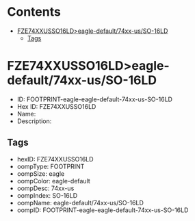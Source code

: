 



Contents
========

* [FZE74XXUSSO16LD>eagle-default/74xx-us/SO-16LD](#fze74xxusso16ldeagle-default74xx-usso-16ld)
	* [Tags](#tags)

# FZE74XXUSSO16LD>eagle-default/74xx-us/SO-16LD

- ID: FOOTPRINT-eagle-eagle-default-74xx-us-SO-16LD
- Hex ID: FZE74XXUSSO16LD
- Name: 
- Description: 

## Tags

- hexID: FZE74XXUSSO16LD
- oompType: FOOTPRINT
- oompSize: eagle
- oompColor: eagle-default
- oompDesc: 74xx-us
- oompIndex: SO-16LD
- oompName: eagle-default/74xx-us/SO-16LD
- oompID: FOOTPRINT-eagle-eagle-default-74xx-us-SO-16LD
